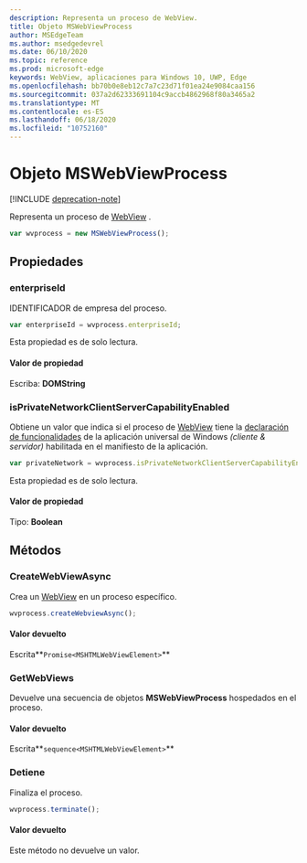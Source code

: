 ```yaml
---
description: Representa un proceso de WebView.
title: Objeto MSWebViewProcess
author: MSEdgeTeam
ms.author: msedgedevrel
ms.date: 06/10/2020
ms.topic: reference
ms.prod: microsoft-edge
keywords: WebView, aplicaciones para Windows 10, UWP, Edge
ms.openlocfilehash: bb70b0e8eb12c7a7c23d71f01ea24e9084caa156
ms.sourcegitcommit: 037a2d62333691104c9accb4862968f80a3465a2
ms.translationtype: MT
ms.contentlocale: es-ES
ms.lasthandoff: 06/18/2020
ms.locfileid: "10752160"
---
```

# Objeto MSWebViewProcess  

[!INCLUDE [deprecation-note](../includes/deprecation-note.md)]  

Representa un proceso de [WebView](../webview.md) .  

```javascript
var wvprocess = new MSWebViewProcess();
```  

## Propiedades  

### enterpriseId  

IDENTIFICADOR de empresa del proceso.  

```js
var enterpriseId = wvprocess.enterpriseId;
```  

Esta propiedad es de solo lectura.  

#### Valor de propiedad  

Escriba: **DOMString**  

### isPrivateNetworkClientServerCapabilityEnabled  

Obtiene un valor que indica si el proceso de [WebView](../webview.md) tiene la [declaración de funcionalidades](/windows/uwp/packaging/app-capability-declarations) de la aplicación universal de Windows *(cliente & servidor)* habilitada en el manifiesto de la aplicación.  

```javascript
var privateNetwork = wvprocess.isPrivateNetworkClientServerCapabilityEnabled;
```  

Esta propiedad es de solo lectura.  

#### Valor de propiedad  

Tipo: **Boolean**  

## Métodos  

### CreateWebViewAsync  

Crea un [WebView](../webview.md) en un proceso específico.  

```javascript
wvprocess.createWebviewAsync();
```  

#### Valor devuelto  

Escrita**`Promise<MSHTMLWebViewElement>`**  

### GetWebViews  

Devuelve una secuencia de objetos **MSWebViewProcess** hospedados en el proceso.  

#### Valor devuelto  

Escrita**`sequence<MSHTMLWebViewElement>`**  

### Detiene  

Finaliza el proceso.  

```javascript
wvprocess.terminate();
```  

#### Valor devuelto  

Este método no devuelve un valor.  
